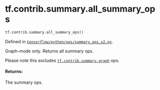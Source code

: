 <div itemscope itemtype="http://developers.google.com/ReferenceObject">
<meta itemprop="name" content="tf.contrib.summary.all_summary_ops" />
<meta itemprop="path" content="Stable" />
</div>

# tf.contrib.summary.all_summary_ops

``` python
tf.contrib.summary.all_summary_ops()
```



Defined in [`tensorflow/python/ops/summary_ops_v2.py`](https://www.tensorflow.org/code/tensorflow/python/ops/summary_ops_v2.py).

Graph-mode only. Returns all summary ops.

Please note this excludes <a href="../../../tf/contrib/summary/graph.md"><code>tf.contrib.summary.graph</code></a> ops.

#### Returns:

The summary ops.